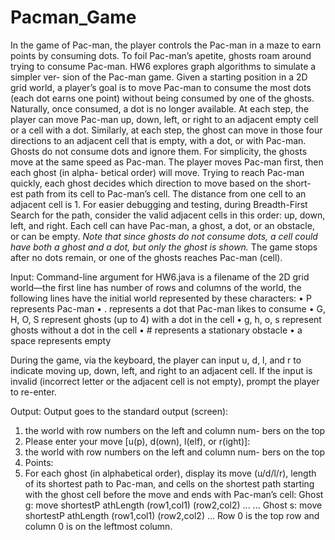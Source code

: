 # Pacman_Game
In the game of Pac-man, the player controls the Pac-man in
a maze to earn points by consuming dots. To foil Pac-man’s
apetite, ghosts roam around trying to consume Pac-man.
HW6 explores graph algorithms to simulate a simpler ver-
sion of the Pac-man game. Given a starting position in a 2D
grid world, a player’s goal is to move Pac-man to consume the
most dots (each dot earns one point) without being consumed
by one of the ghosts. Naturally, once consumed, a dot is no
longer available. At each step, the player can move Pac-man
up, down, left, or right to an adjacent empty cell or a cell with
a dot. Similarly, at each step, the ghost can move in those
four directions to an adjacent cell that is empty, with a dot, or
with Pac-man. Ghosts do not consume dots and ignore them.
For simplicity, the ghosts move at the same speed as Pac-man.
The player moves Pac-man first, then each ghost (in alpha-
betical order) will move. Trying to reach Pac-man quickly,
each ghost decides which direction to move based on the short-
est path from its cell to Pac-man’s cell. The distance from one
cell to an adjacent cell is 1. For easier debugging and testing,
during Breadth-First Search for the path, consider the valid
adjacent cells in this order: up, down, left, and right. Each
cell can have Pac-man, a ghost, a dot, or an obstacle, or can
be empty. *Note that since ghosts do not consume dots, a
cell could have both a ghost and a dot, but only the ghost is
shown.* The game stops after no dots remain, or one of the
ghosts reaches Pac-man (cell).

Input: Command-line argument for HW6.java is a filename
of the 2D grid world—the first line has number of rows and
columns of the world, the following lines have the initial world
represented by these characters:
• P represents Pac-man
• . represents a dot that Pac-man likes to consume
• G, H, O, S represent ghosts (up to 4) with a dot in the cell
• g, h, o, s represent ghosts without a dot in the cell
• # represents a stationary obstacle
• a space represents empty

During the game, via the keyboard, the player can input u,
d, l, and r to indicate moving up, down, left, and right to an
adjacent cell. If the input is invalid (incorrect letter or the
adjacent cell is not empty), prompt the player to re-enter.

Output: Output goes to the standard output (screen):
1. the world with row numbers on the left and column num-
bers on the top
2. Please enter your move [u(p), d(own), l(elf), or r(ight)]:
3. the world with row numbers on the left and column num-
bers on the top
4. Points:
5. For each ghost (in alphabetical order), display its move
(u/d/l/r), length of its shortest path to Pac-man, and
cells on the shortest path starting with the ghost cell
before the move and ends with Pac-man’s cell:
Ghost g: move shortestP athLength (row1,col1)
(row2,col2) ...
...
Ghost s: move shortestP athLength (row1,col1)
(row2,col2) ...
Row 0 is the top row and column 0 is on the leftmost column.

